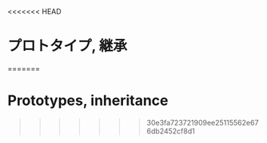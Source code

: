 <<<<<<< HEAD
# プロトタイプ, 継承
=======
# Prototypes, inheritance
>>>>>>> 30e3fa723721909ee25115562e676db2452cf8d1
